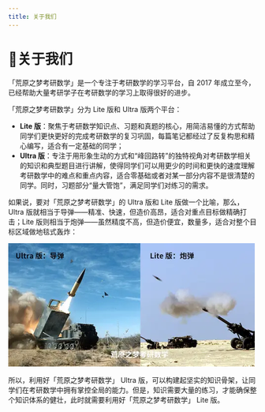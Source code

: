```yaml
---
title: 关于我们
---
```


# 🚩关于我们 

「荒原之梦考研数学」是一个专注于考研数学的学习平台，自 2017 年成立至今，已经帮助大量考研学子在考研数学的学习上取得很好的进步。

「荒原之梦考研数学」分为 Lite 版和 Ultra 版两个平台：

- **Lite 版**：聚焦于考研数学知识点、习题和真题的核心，用简洁易懂的方式帮助同学们更快更好的完成考研数学的复习巩固，每篇笔记都经过了反复构思和精心编写，适合有一定基础的同学；
- **Ultra 版**：专注于用形象生动的方式和“峰回路转”的独特视角对考研数学相关的知识和典型题目进行讲解，使得同学们可以用更少的时间和更快的速度理解考研数学中的难点和重点内容，适合零基础或者对某一部分内容不是很清楚的同学。同时，习题部分“量大管饱”，满足同学们对练习的需求。

如果说，要对「荒原之梦考研数学」的 Ultra 版和 Lite 版做一个比喻，那么，Ultra 版就相当于导弹——精准、快速，但造价高昂，适合对重点目标做精确打击；Lite 版则相当于炮弹——虽然精度不高，但造价便宜，数量多，适合对整个目标区域做地毯式轰炸：

![](images/ultra_vs_lite.webp)

所以，利用好「荒原之梦考研数学」 Ultra 版，可以构建起坚实的知识骨架，让同学们在考研数学中拥有掌控全局的能力。但是，知识需要大量的练习，才能确保整个知识体系的健壮，此时就需要利用好「荒原之梦考研数学」 Lite 版。
